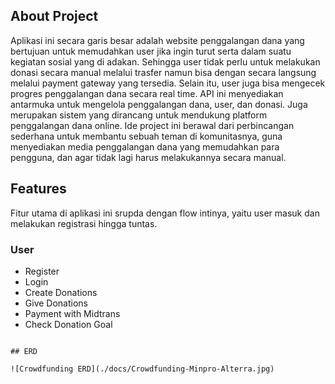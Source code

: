 
## About Project

Aplikasi ini secara garis besar adalah website penggalangan dana yang bertujuan untuk memudahkan user jika ingin turut serta dalam suatu kegiatan sosial yang di adakan. Sehingga user tidak perlu untuk melakukan donasi secara manual melalui trasfer namun bisa dengan secara langsung melalui payment gateway yang tersedia. Selain itu, user juga bisa mengecek progres penggalangan dana secara real time. API ini menyediakan antarmuka untuk mengelola penggalangan dana, user, dan donasi. Juga merupakan sistem yang dirancang untuk mendukung platform penggalangan dana online. Ide project ini berawal dari perbincangan sederhana untuk membantu sebuah teman di komunitasnya, guna menyediakan media penggalangan dana yang memudahkan para pengguna, dan agar tidak lagi harus melakukannya secara manual.

## Features

Fitur utama di aplikasi ini srupda dengan flow intinya, yaitu user masuk dan melakukan registrasi hingga tuntas.

### User

- Register
- Login
- Create Donations
- Give Donations
- Payment with Midtrans
- Check Donation Goal


```

## ERD

![Crowdfunding ERD](./docs/Crowdfunding-Minpro-Alterra.jpg)
